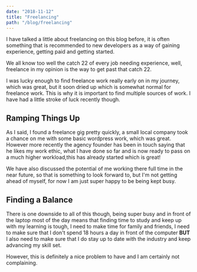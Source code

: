 ```yaml
---
date: "2018-11-12"
title: "Freelancing"
path: "/blog/freelancing"
---
```

I have talked a little about freelancing on this blog before, it is often something that is recommended to new developers as a way of gaining experience, getting paid and getting started.

We all know too well the catch 22 of every job needing experience, well, freelance in my opinion is the way to get past that catch 22.

I was lucky enough to find freelance work really early on in my journey, which was great, but it soon dried up which is somewhat normal for freelance work. This is why it is important to find multiple sources of work. I have had a little stroke of luck recently though.

## Ramping Things Up

As I said, I found a freelance gig pretty quickly, a small local company took a chance on me with some basic wordpress work, which was great. However more recently the agency founder has been in touch saying that he likes my work ethic, what I have done so far and is now ready to pass on a much higher workload,this has already started which is great!

We have also discussed the potential of me working there full time in the near future, so that is something to look forward to, but I'm not getting ahead of myself, for now I am just super happy to be being kept busy.

## Finding a Balance

There is one downside to all of this though, being super busy and in front of the laptop most of the day means that finding time to study and keep up with my learning is tough, I need to make time for family and friends, I need to make sure that I don't spend 18 hours a day in front of the computer **BUT** I also need to make sure that I do stay up to date with the industry and keep advancing my skill set.

However, this is definitely a nice problem to have and I am certainly not complaining.

